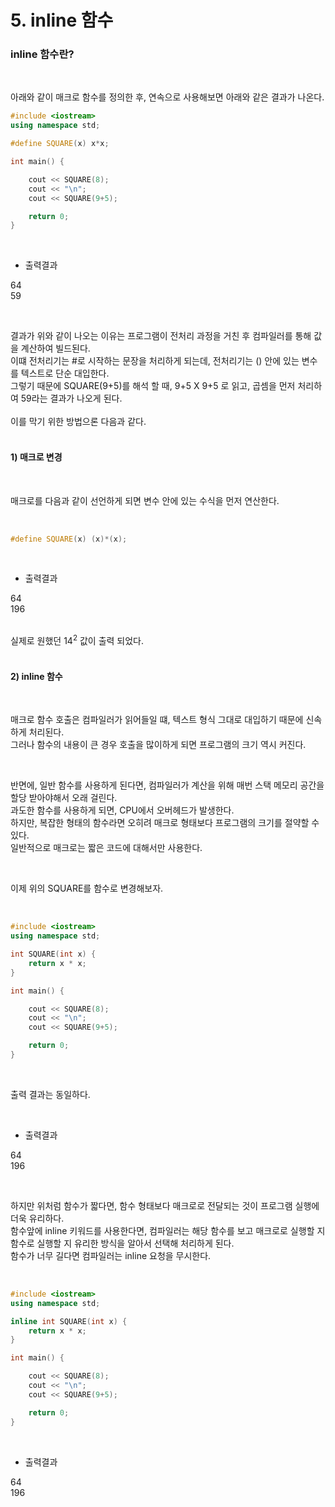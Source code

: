 # 5. inline 함수


### inline 함수란?
<br/>

아래와 같이 매크로 함수를 정의한 후, 연속으로 사용해보면 아래와 같은 결과가 나온다.

```c++
#include <iostream>
using namespace std;

#define SQUARE(x) x*x;

int main() { 

    cout << SQUARE(8);
    cout << "\n";
    cout << SQUARE(9+5);

    return 0;
}
```

<br/>

- 출력결과

64<br/>
59<br/>

<br>

결과가 위와 같이 나오는 이유는 프로그램이 전처리 과정을 거친 후 컴파일러를 통해 값을 계산하여 빌드된다.<br/>
이떄 전처리기는 #로 시작하는 문장을 처리하게 되는데, 전처리기는 () 안에 있는 변수를 텍스트로 단순 대입한다.<br/>
그렇기 때문에 SQUARE(9+5)를 해석 할 때, 9+5 X 9+5 로 읽고, 곱셈을 먼저 처리하여 59라는 결과가 나오게 된다. <br/>
<br/>
이를 막기 위한 방법으론 다음과 같다.<br/>
<br/>

#### 1) 매크로 변경

<br/>

매크로를 다음과 같이 선언하게 되면 변수 안에 있는 수식을 먼저 연산한다.<br/>

<br/>

```c++
#define SQUARE(x) (x)*(x);
```

<br/>

- 출력결과

64<br/>
196<br/>

<br/>
실제로 원했던 14<sup>2</sup> 값이 출력 되었다.<br/>

<br/>

#### 2) inline 함수

<br/>

매크로 함수 호출은 컴파일러가 읽어들일 떄, 텍스트 형식 그대로 대입하기 때문에 신속하게 처리된다.<br/>
그러나 함수의 내용이 큰 경우 호출을 많이하게 되면 프로그램의 크기 역시 커진다.<br/>

<br/>

반면에, 일반 함수를 사용하게 된다면, 컴파일러가 계산을 위해 매번 스택 메모리 공간을 할당 받아야해서 오래 걸린다. <br/>
과도한 함수를 사용하게 되면, CPU에서 오버헤드가 발생한다. <br/>
하지만, 복잡한 형태의 함수라면 오히려 매크로 형태보다 프로그램의 크기를 절약할 수 있다.<br/>
일반적으로 매크로는 짧은 코드에 대해서만 사용한다.<br/>

<br/>

이제 위의 SQUARE를 함수로 변경해보자.<br/>

<br/>

```c++
#include <iostream>
using namespace std;

int SQUARE(int x) {
    return x * x;
}

int main() { 

    cout << SQUARE(8);
    cout << "\n";
    cout << SQUARE(9+5);

    return 0;
}
```

<br/>

출력 결과는 동일하다.<br/>

<br/>

- 출력결과

64<br/>
196<br/>

<br/>

하지만 위처럼 함수가 짧다면, 함수 형태보다 매크로로 전달되는 것이 프로그램 실행에 더욱 유리하다.<br/>
함수앞에 inline 키워드를 사용한다면, 컴파일러는 해당 함수를 보고 매크로로 실행할 지 함수로 실행할 지 유리한 방식을 알아서 선택해 처리하게 된다.<br/>
함수가 너무 길다면 컴파일러는 inline 요청을 무시한다.<br/>

<br/>

```c++
#include <iostream>
using namespace std;

inline int SQUARE(int x) {
    return x * x;
}

int main() { 

    cout << SQUARE(8);
    cout << "\n";
    cout << SQUARE(9+5);

    return 0;
}
```

<br/>

- 출력결과

64<br/>
196<br/>

<br/>



